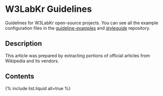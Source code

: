 # W3LabKr Guidelines

Guidelines for W3LabKr open-source projects. You can see all the example configuration files in the [guideline-examples](https://github.com/w3labkr/guideline-examples) and [styleguide](https://github.com/w3labkr/styleguide) repository.

## Description

This article was prepared by extracting portions of official articles from Wikipedia and its vendors.

## Contents

{% include list.liquid all=true %}
